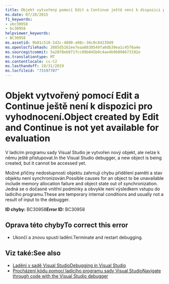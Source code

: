 ```yaml
---
title: Objekt vytvořený pomocí Edit a Continue ještě není k dispozici pro vyhodnocení.
ms.date: 07/20/2015
f1_keywords:
- vbc30958
- bc30958
helpviewer_keywords:
- BC30958
ms.assetid: 9b01c510-2d2c-4890-a98c-36c0c8423949
ms.openlocfilehash: 3885d5162ee7eaa8830549fa0db39ea1c45f6a4e
ms.sourcegitcommit: 5a28f8eb071fcc09b045b0c4ae4b96898673192e
ms.translationtype: MT
ms.contentlocale: cs-CZ
ms.lasthandoff: 10/31/2019
ms.locfileid: "73197707"
---
```

# <a name="object-created-by-edit-and-continue-is-not-yet-available-for-evaluation"></a><span data-ttu-id="ab941-102">Objekt vytvořený pomocí Edit a Continue ještě není k dispozici pro vyhodnocení.</span><span class="sxs-lookup"><span data-stu-id="ab941-102">Object created by Edit and Continue is not yet available for evaluation</span></span>
<span data-ttu-id="ab941-103">V ladicím programu sady Visual Studio je vytvořen nový objekt, ale nelze k němu ještě přistupovat.</span><span class="sxs-lookup"><span data-stu-id="ab941-103">In the Visual Studio debugger, a new object is being created, but it cannot be accessed yet.</span></span>  
  
 <span data-ttu-id="ab941-104">Možné příčiny nedostupnosti objektu zahrnují chybu přidělení paměti a stav objektu není synchronizován.</span><span class="sxs-lookup"><span data-stu-id="ab941-104">Possible causes for an object to be unavailable include memory allocation failure and object state out of synchronization.</span></span> <span data-ttu-id="ab941-105">Jedná se o dočasné vnitřní podmínky a obvykle není výsledkem vstupu do ladicího programu.</span><span class="sxs-lookup"><span data-stu-id="ab941-105">These are temporary internal conditions and usually not a result of input to the debugger.</span></span>  
  
 <span data-ttu-id="ab941-106">**ID chyby:** BC30958</span><span class="sxs-lookup"><span data-stu-id="ab941-106">**Error ID:** BC30958</span></span>  
  
## <a name="to-correct-this-error"></a><span data-ttu-id="ab941-107">Oprava této chyby</span><span class="sxs-lookup"><span data-stu-id="ab941-107">To correct this error</span></span>  
  
- <span data-ttu-id="ab941-108">Ukončí a znovu spustí ladění.</span><span class="sxs-lookup"><span data-stu-id="ab941-108">Terminate and restart debugging.</span></span>  
  
## <a name="see-also"></a><span data-ttu-id="ab941-109">Viz také:</span><span class="sxs-lookup"><span data-stu-id="ab941-109">See also</span></span>

- [<span data-ttu-id="ab941-110">Ladění v sadě Visual Studio</span><span class="sxs-lookup"><span data-stu-id="ab941-110">Debugging in Visual Studio</span></span>](/visualstudio/debugger/debugger-feature-tour)
- [<span data-ttu-id="ab941-111">Procházení kódu pomocí ladicího programu sady Visual Studio</span><span class="sxs-lookup"><span data-stu-id="ab941-111">Navigate through code with the Visual Studio debugger</span></span>](/visualstudio/debugger/navigating-through-code-with-the-debugger)
